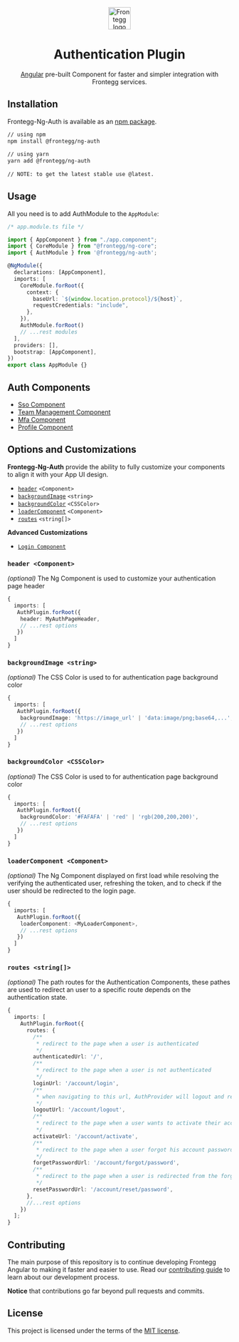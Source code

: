 
<p align="center">  
  <a href="https://www.frontegg.com/" rel="noopener" target="_blank">  
    <img style="margin-top:40px" height="50" src="https://frontegg.com/wp-content/uploads/2020/04/logo_frrontegg.svg" alt="Frontegg logo">  
  </a>  
</p>  
<h1 align="center">Authentication Plugin</h1>  
<div align="center">  

[Angular](https://angular.io/) pre-built Component for faster and simpler integration with Frontegg services.
</div>  
  
## Installation  
Frontegg-Ng-Auth is available as an [npm package](https://www.npmjs.com/package/@frontegg/ng-auth).  
  
```sh  
// using npm  
npm install @frontegg/ng-auth  
  
// using yarn  
yarn add @frontegg/ng-auth  
  
// NOTE: to get the latest stable use @latest.  
```   
## Usage  
  
All you need is to add AuthModule to the ``AppModule``: 
  
```ts
/* app.module.ts file */

import { AppComponent } from "./app.component";
import { CoreModule } from "@frontegg/ng-core";
import { AuthModule } from '@frontegg/ng-auth';

@NgModule({
  declarations: [AppComponent],
  imports: [
    CoreModule.forRoot({
      context: {
        baseUrl: `${window.location.protocol}/${host}`,
        requestCredentials: "include",
      },
    }),
    AuthModule.forRoot()
    // ...rest modules
  ],
  providers: [],
  bootstrap: [AppComponent],
})
export class AppModule {}
```

## Auth Components

- [Sso Component](src/lib/sso)
- [Team Management Component](src/lib/team)
- [Mfa Component](src/lib/mfa)
- [Profile Component](src/lib/profile)

## Options and Customizations
**Frontegg-Ng-Auth** provide the ability to fully customize your components 
to align it with your App UI design.

- [`header`](#header-ngcomponent) `<Component>`
- [`backgroundImage`](#backgroundimage-string) `<string>`
- [`backgroundColor`](#backgroundcolor-csscolor) `<CSSColor>`
- [`loaderComponent`](#loadercomponent-ngcomponent) `<Component>`
- [`routes`](#routes-string) `<string[]>`

**Advanced Customizations**

- [`Login Component`](src/login/README.md)

### `header <Component>`

*(optional)* The Ng Component is used to customize your authentication page header
```ts
{
  imports: [
   AuthPlugin.forRoot({
    header: MyAuthPageHeader,
    // ...rest options
   })
  ]
}
```

### `backgroundImage <string>`

*(optional)* The CSS Color is used to for authentication page background color
```ts
{
  imports: [
   AuthPlugin.forRoot({
    backgroundImage: 'https://image_url' | 'data:image/png;base64,...',  
    // ...rest options
   })
  ]
}
```

### `backgroundColor <CSSColor>`

*(optional)* The CSS Color is used to for authentication page background color
```ts
{
  imports: [
   AuthPlugin.forRoot({
    backgroundColor: '#FAFAFA' | 'red' | 'rgb(200,200,200)',
    // ...rest options
   })
  ]
}
```

### `loaderComponent <Component>`

*(optional)* The Ng Component displayed on first load while resolving the verifying the authenticated user, refreshing the token, 
and to check if the user should be redirected to the login page. 
```ts
{
  imports: [
   AuthPlugin.forRoot({
    loaderComponent: <MyLoaderComponent>,  
    // ...rest options
   })
  ]
}
```

### `routes <string[]>`

*(optional)* The path routes for the Authentication Components, these pathes are used to redirect
an user to a specific route depends on the authentication state. 
```ts
{
  imports: [
    AuthPlugin.forRoot({
      routes: {
        /**
         * redirect to the page when a user is authenticated 
         */
        authenticatedUrl: '/',
        /**
         * redirect to the page when a user is not authenticated 
         */      
        loginUrl: '/account/login',
        /**
         * when navigating to this url, AuthProvider will logout and remove cookies 
         */
        logoutUrl: '/account/logout',
        /**
         * redirect to the page when a user wants to activate their account 
         */
        activateUrl: '/account/activate',
        /**
         * redirect to the page when a user forgot his account password 
         */
        forgetPasswordUrl: '/account/forgot/password',
        /**
         * redirect to the page when a user is redirected from the forgot password url 
         */
        resetPasswordUrl: '/account/reset/password',
      },  
      //...rest options
    })
  ];
}
```

## Contributing

The main purpose of this repository is to continue developing Frontegg Angular to making it faster and easier to use.
Read our [contributing guide](/CONTRIBUTING.md) to learn about our development process.

**Notice** that contributions go far beyond pull requests and commits.

## License

This project is licensed under the terms of the [MIT license](/LICENSE).
